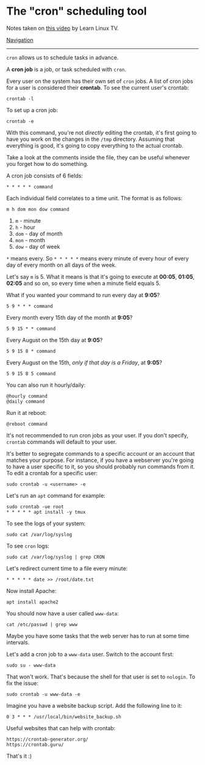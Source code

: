 # The "cron" scheduling tool 

Notes taken on [this video](https://youtu.be/7cbP7fzn0D8) by Learn Linux TV.

[Navigation](README.md)  

---

`cron` allows us to schedule tasks in advance.  

A **cron job** is a job, or task scheduled with `cron`.

Every user on the system has their own set of `cron` jobs. A list of cron jobs
for a user is considered their **crontab**. To see the current user's crontab:

    crontab -l

To set up a cron job:

    crontab -e

With this command, you're not *directly* editing the crontab, it's first going 
to have you work on the changes in the `/tmp` directory. Assuming that
everything is good, it's going to copy everything to the actual crontab.

Take a look at the comments inside the file, they can be useful whenever you
forget how to do something.

A cron job consists of 6 fields:

    * * * * * command

Each individual field correlates to a time unit. The format is as follows:

    m h dom mon dow command

1. `m` - minute
2. `h` - hour 
3. `dom` - day of month
1. `mon` - month
4. `dow` - day of week
    
`*` means every. So `* * * * *` means every minute of every hour of every day
of every month on all days of the week. 

Let's say `m` is 5. What it means is that it's going to execute at **00:05**,
**01:05**, **02:05** and so on, so every time when a minute field equals 5.

What if you wanted your command to run every day at **9:05**?

    5 9 * * * command

Every month every 15th day of the month at **9:05**?

    5 9 15 * * command

Every August on the 15th day at **9:05**?

    5 9 15 8 * command

Every August on the 15th, *only if that day is a Friday*, at **9:05**?

    5 9 15 8 5 command

You can also run it hourly/daily:

    @hourly command
    @daily command

Run it at reboot:

    @reboot command

It's not recommended to run cron jobs as your user. If you don't specify,
`crontab` commands will default to your user. 

It's better to segregate commands to a specific account or an account that
matches your purpose. For instance, if you have a webserver you're going to have
a user specific to it, so you should probably run commands from it. To edit a
crontab for a specific user:

    sudo crontab -u <username> -e 

Let's run an `apt` command for example:

    sudo crontab -ue root
    * * * * * apt install -y tmux

To see the logs of your system:

    sudo cat /var/log/syslog

To see `cron` logs:

    sudo cat /var/log/syslog | grep CRON

Let's redirect current time to a file every minute:

    * * * * * date >> /root/date.txt
    
Now install Apache:

    apt install apache2

You should now have a user called `www-data`:

    cat /etc/passwd | grep www

Maybe you have some tasks that the web server has to run at some time
intervals.

Let's add a cron job to a `www-data` user. Switch to the account first:

    sudo su - www-data

That won't work. That's because the shell for that user is set to `nologin`. To
fix the issue:

    sudo crontab -u www-data -e

Imagine you have a website backup script. Add the following line to it:
 
    0 3 * * * /usr/local/bin/website_backup.sh

Useful websites that can help with crontab:

    https://crontab-generator.org/
    https://crontab.guru/

That's it :)
